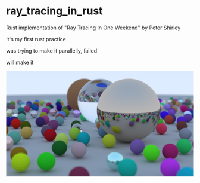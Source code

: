 # ray_tracing_in_rust
Rust implementation of "Ray Tracing In One Weekend" by Peter Shirley 

it's my first rust practice

was trying to make it parallelly, failed

will make it

![](./image.png)

